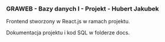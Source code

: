 ### GRAWEB - Bazy danych I - Projekt - Hubert Jakubek

Frontend stworzony w React.js w ramach projektu.

Dokumentacja projektu i kod SQL w folderze docs.